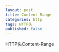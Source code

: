 ```yaml
---
layout: post
title: Content-Range
categories: http
tags: HTTP头
published: false
---
```


HTTP头Content-Range